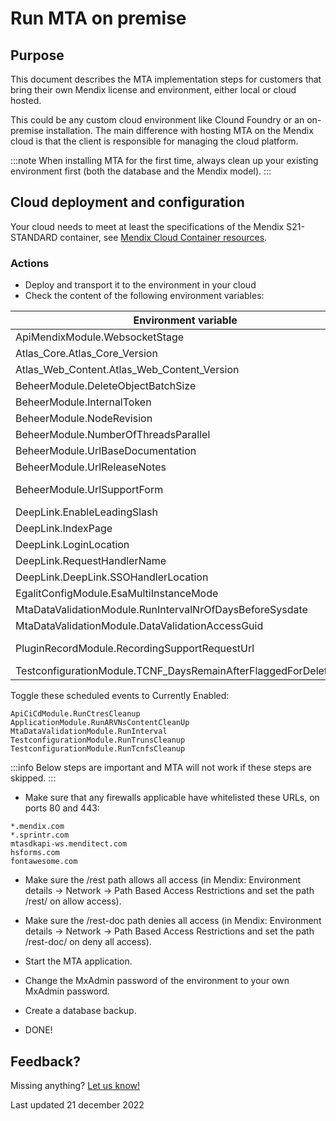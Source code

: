 # Run MTA on premise

## Purpose

This document describes the MTA implementation steps for customers that bring their own Mendix license and environment, either local or cloud hosted.

This could be any custom cloud environment like Clound Foundry or an on-premise installation. The main difference with hosting MTA on the Mendix cloud is that the client is responsible for managing the cloud platform.

:::note
When installing MTA for the first time, always clean up your existing environment first (both the database and the Mendix model).
:::

## Cloud deployment and configuration

Your cloud needs to meet at least the specifications of the Mendix S21-STANDARD container, see [Mendix Cloud Container resources](https://docs.mendix.com/developerportal/deploy/mendix-cloud-deploy/#resource-pack).

### Actions

- Deploy and transport it to the environment in your cloud
- Check the content of the following environment variables:

| Environment variable                                             | value                                                  |
| ---------------------------------------------------------------- | ------------------------------------------------------ |
| ApiMendixModule.WebsocketStage                                   | release-1-8                                            |
| Atlas_Core.Atlas_Core_Version                                    | 3.0.7                                                  |
| Atlas_Web_Content.Atlas_Web_Content_Version                      | 3.0.6                                                  |
| BeheerModule.DeleteObjectBatchSize                               | 500                                                    |
| BeheerModule.InternalToken                                       |                                                        |
| BeheerModule.NodeRevision                                        | 0                                                      |
| BeheerModule.NumberOfThreadsParallel                             | 12                                                     |
| BeheerModule.UrlBaseDocumentation                                | https://documentation.menditect.com                    |
| BeheerModule.UrlReleaseNotes                                     | releasenotes                                           |
| BeheerModule.UrlSupportForm                                      | https://share.hsforms.com/1x-oVL39kRTGw-b3CQ9im8g3twri |
| DeepLink.EnableLeadingSlash                                      | True                                                   |
| DeepLink.IndexPage                                               | index.html                                             |
| DeepLink.LoginLocation                                           |                                                        |
| DeepLink.RequestHandlerName                                      | link                                                   |
| DeepLink.DeepLink.SSOHandlerLocation                             |                                                        |
| EgalitConfigModule.EsaMultiInstanceMode                          | False                                                  |
| MtaDataValidationModule.RunIntervalNrOfDaysBeforeSysdate         | 5                                                      |
| MtaDataValidationModule.DataValidationAccessGuid                 |                                                        |
| PluginRecordModule.RecordingSupportRequestUrl                    | https://share.hsforms.com/1RJY9cRw-TSm9QWXD6bZcbw3twri |
| TestconfigurationModule.TCNF_DaysRemainAfterFlaggedForDeleteDate | 20                                                     |

Toggle these scheduled events to Currently Enabled:

```
ApiCiCdModule.RunCtresCleanup
ApplicationModule.RunARVNsContentCleanUp
MtaDataValidationModule.RunInterval
TestconfigurationModule.RunTrunsCleanup
TestconfigurationModule.RunTcnfsCleanup
```

:::info
Below steps are important and MTA will not work if these steps are skipped.
:::

- Make sure that any firewalls applicable have whitelisted these URLs, on ports 80 and 443:

```
*.mendix.com
*.sprintr.com
mtasdkapi-ws.menditect.com
hsforms.com
fontawesome.com
```

- Make sure the /rest path allows all access (in Mendix: Environment details -> Network -> Path Based Access Restrictions and set the path /rest/ on allow access).
- Make sure the /rest-doc path denies all access (in Mendix: Environment details -> Network -> Path Based Access Restrictions and set the path /rest-doc/ on deny all access).

- Start the MTA application.
- Change the MxAdmin password of the environment to your own MxAdmin password.
- Create a database backup.
- DONE!


## Feedback?
Missing anything? [Let us know!](mailto:support@menditect.com)

Last updated 21 december 2022